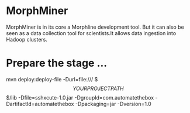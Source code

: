 MorphMiner
==========

MorphMiner is in its core a Morphline development tool. But it can also be seen as a data collection tool for scientists.It allows data ingestion into Hadoop clusters.

Prepare the stage ...
=====================

mvn deploy:deploy-file -Durl=file:/// $$$ YOUR PROJECT PATH $$$/lib -Dfile=sshxcute-1.0.jar -DgroupId=com.automatethebox -DartifactId=automatethebox -Dpackaging=jar -Dversion=1.0